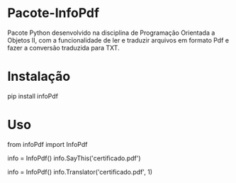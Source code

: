 # Pacote-InfoPdf
Pacote Python desenvolvido na disciplina de Programação Orientada a Objetos II, com a funcionalidade de ler e traduzir arquivos em formato Pdf e fazer a conversão traduzida para TXT.

# Instalação

pip install infoPdf

# Uso

from infoPdf import InfoPdf

info = InfoPdf() info.SayThis('certificado.pdf')

info = InfoPdf() info.Translator('certificado.pdf', 1)

